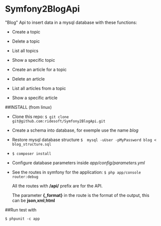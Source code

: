 # Symfony2BlogApi
"Blog" Api to insert data in a mysql database with these functions:
- Create a topic
- Delete a topic
- List all topics
- Show a specific topic

- Create an article for a topic
- Delete an article
- List all articles from a topic
- Show a specific article

##INSTALL (from linux)
- Clone this repo: ```$ git clone git@github.com:ridesoft/Symfony2BlogApi.git```
- Create a schema into database, for exemple use the name *blog*
- Restore mysql database structure ```$  mysql -uUser -pMyPassword blog < blog_structure.sql```
- ```$ composer install```
- Configure database parameters inside *app/config/parameters.yml*
- See the routes in symfony for the application: ```$ php app/console router:debug``` 
  
  All the routes with **/api/** prefix are for the API.
  
  The parameter **{_format}** in the route is the format of the output, this can be **json**,**xml**,**html** 
  

##Run test with 
```
$ phpunit -c app
```
